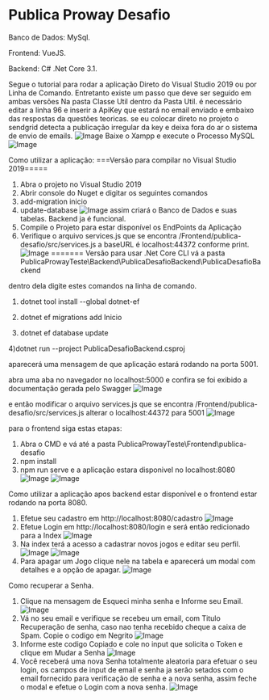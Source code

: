 # Publica Proway Desafio

Banco de Dados: MySql.

Frontend: VueJS.

Backend: C# .Net Core 3.1.

Segue o tutorial para rodar a aplicação Direto do Visual Studio 2019 ou por Linha de Comando. Entretanto existe um passo que deve ser seguido em ambas versões
Na pasta Classe Util dentro da Pasta Util. é necessário editar a linha 96 e inserir a ApiKey que estará no email enviado e embaixo das respostas da questões teoricas. se eu colocar direto no projeto o sendgrid detecta a publicação irregular da key e deixa fora do ar o sistema de envio de emails.
![Image](https://i.gyazo.com/86ea84a6f8e1128ad73d1910dc253b9c.png)
Baixe o Xampp e execute o Processo MySQL
![Image](https://i.gyazo.com/dd805a8425e338247eeb325c12c4ad59.png)

Como utilizar a aplicação:
===Versão para compilar no Visual Studio 2019=====
1) Abra o projeto no Visual Studio 2019 
2) Abrir console do Nuget e digitar os seguintes comandos
3) add-migration inicio
4) update-database
![Image](https://i.gyazo.com/5d067b71795d328fa47ac13e562f9dd0.png)
assim criará o Banco de Dados e suas tabelas.
Backend ja é funcional.
5) Compile o Projeto para estar disponível os EndPoints da Aplicação
6) Verifique o arquivo services.js que se encontra /Frontend/publica-desafio/src/services.js
a baseURL é localhost:44372 conforme print.
![Image](https://i.gyazo.com/e1d3de9e17f4695eed0b7b3f3fd162a5.png)
=======
Versão para usar .Net Core CLI
vá a pasta PublicaProwayTeste\Backend\PublicaDesafioBackend\PublicaDesafioBackend

dentro dela digite estes comandos na linha de comando.
1) dotnet tool install --global dotnet-ef

2) dotnet ef migrations add Inicio

3) dotnet ef database update

4)dotnet run --project PublicaDesafioBackend.csproj

aparecerá uma mensagem de que aplicação estará rodando na porta 5001.

abra uma aba no navegador no localhost:5000 e confira se foi exibido a documentação gerada pelo Swagger
![Image](https://i.gyazo.com/5e8a1d0a4b619b6e2dd1e4734cdf85a7.png)

e então modificar o arquivo services.js que se encontra /Frontend/publica-desafio/src/services.js
alterar o localhost:44372 para 5001
![Image](https://i.gyazo.com/f6832c6e43411d7b7949789dcc98db9e.png)

para o frontend siga estas etapas:

1) Abra o CMD e vá até a pasta PublicaProwayTeste\Frontend\publica-desafio
2) npm install
3) npm run serve
e a aplicação estara disponivel no localhost:8080
![Image](https://i.gyazo.com/541ee32c57c8b47f24a5c436ad3894fa.png)
![Image](https://i.gyazo.com/c872e3b99b58bff07543c352b7165866.png)

Como utilizar a aplicação apos backend estar disponível e o frontend estar rodando na porta 8080.
1) Efetue seu cadastro em http://localhost:8080/cadastro
![Image](https://i.gyazo.com/e25afed27e94528be61c3d82a3536613.png)
2) Efetue Login em http://localhost:8080/login e será então redicionado para a Index
![Image](https://i.gyazo.com/210ba43aa5b44d30e2b1da320e2c58cf.png)
3) Na index terá a acesso a cadastrar novos jogos e editar seu perfil.
![Image](https://i.gyazo.com/9df06b33758e44042a60148dffe7b7fe.png)
![Image](https://i.gyazo.com/ec7b73c37edd75c3245672a8bba3ec3a.png)
4) Para apagar um Jogo clique nele na tabela e aparecerá um modal com detalhes e a opção de apagar.
![Image](https://i.gyazo.com/61cda6aa43f4c9b404465f4b54b9070d.png)

Como recuperar a Senha.
1) Clique na mensagem de Esqueci minha senha e Informe seu Email.
![Image](https://i.gyazo.com/8e735134bb4d996852a7bdfc6b0c5b38.png)
2) Vá no seu email e verifique se recebeu um email, com Titulo Recuperação de senha, caso nao tenha recebido cheque a caixa de Spam. Copie o codigo em Negrito
![Image](https://i.gyazo.com/73c790d97b1be5ba2bc6ce7d7dcd93d8.png)
3) Informe este codigo Copiado e cole no input que solicita o Token e clique em Mudar a Senha
![Image](https://i.gyazo.com/97ef4c58f4ac068714b6e0a6c7158c7f.png)
4) Você receberá uma nova Senha totalmente aleatoria para efetuar o seu login, os campos de input de email e senha ja serão setados com o email fornecido para verificação de senha e a nova senha, assim feche o modal e efetue o Login com a nova senha.
![Image](https://i.gyazo.com/7ed8e57c50a73db204b470c958222d55.png)


